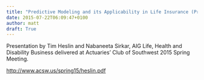 ```yaml
---
title: "Predictive Modeling and its Applicability in Life Insurance (Presentation)"
date: 2015-07-22T06:09:47+0100
author: matt
draft: True
---
```

Presentation by Tim Heslin and Nabaneeta Sirkar, AIG Life, Health and Disability Business delivered at Actuaries’ Club of Southwest 2015 Spring Meeting.

http://www.acsw.us/spring15/heslin.pdf
